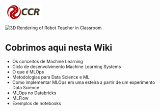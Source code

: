 ![Logo-grupo-ccr-Editado-v3.png](/.attachments/Logo-grupo-ccr-Editado-v3-1a1b3763-69fa-4f6f-9907-bbdd76fabbbb.png)
<IMG>

<IMG  src="https://thumbs.dreamstime.com/z/d-rendering-robot-teacher-classroom-row-young-student-robots-sitting-their-desks-paying-attention-to-who-standing-158758822.jpg"  alt="3D Rendering of Robot Teacher in Classroom"/>

# Cobrimos aqui nesta Wiki

- Os conceitos de Machine Learning
- Ciclo de desenvolvimento Machine Learning Systems
- O que é MLOps
- Metodologias para Data Science e ML
- Como implementar MLOps em uma esteira a partir de um experimento Data Science
- MLOps no Databricks
- MLFlow
- Exemplos de notebooks